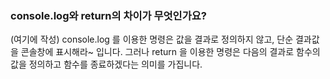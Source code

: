 ### console.log와 return의 차이가 무엇인가요?

(여기에 작성)
console.log 를 이용한 명령은 값을 결과로 정의하지 않고, 단순 결과값을 콘솔창에 표시해라~ 입니다. 
그러나 return 을 이용한 명령은 다음의 결과로 함수의 값을 정의하고 함수를 종료하겠다는 의미를 가집니다.